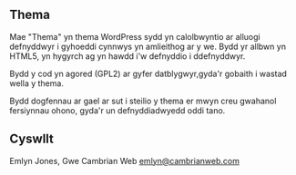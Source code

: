 Thema
------

Mae "Thema" yn thema WordPress sydd yn calolbwyntio ar alluogi defnyddwyr i gyhoeddi cynnwys yn amlieithog ar y we. Bydd yr allbwn yn HTML5, yn hygyrch ag yn hawdd i'w defnyddio i ddefnyddwyr.

Bydd y cod yn agored (GPL2) ar gyfer datblygwyr,gyda'r gobaith i wastad wella y thema.

Bydd dogfennau ar gael ar sut i steilio y thema er mwyn creu gwahanol fersiynnau ohono, gyda'r un defnyddiadwyedd oddi tano.

Cyswllt
-------

Emlyn Jones, Gwe Cambrian Web emlyn@cambrianweb.com
